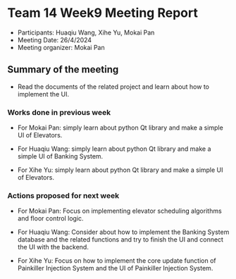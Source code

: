 # Team 14 Week9 Meeting Report

- Participants: Huaqiu Wang, Xihe Yu, Mokai Pan
- Meeting Date: 26/4/2024
- Meeting organizer: Mokai Pan

## Summary of the meeting

- Read the documents of the related project and learn about how to implement the UI.

### Works done in previous week

- For Mokai Pan: simply learn about python Qt library and make a simple UI of Elevators.

- For Huaqiu Wang: simply learn about python Qt library and make a simple UI of Banking System.

- For Xihe Yu: simply learn about python Qt library and make a simple UI of Elevators.

### Actions proposed for next week

- For Mokai Pan: Focus on implementing elevator scheduling algorithms and floor control logic.

- For Huaqiu Wang: Consider about how to implement the Banking System database and the related functions and try to finish the UI and connect the UI with the backend.

- For Xihe Yu: Focus on how to implement the core update function of Painkiller Injection System and the UI of Painkiller Injection System.
